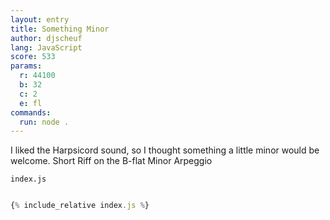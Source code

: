 ```yaml
---
layout: entry
title: Something Minor
author: djscheuf
lang: JavaScript
score: 533
params:
  r: 44100
  b: 32
  c: 2
  e: fl
commands:
  run: node .
---
```


I liked the Harpsicord sound, so I thought something a little minor would be welcome. Short Riff on the B-flat Minor Arpeggio

`index.js`
```js

{% include_relative index.js %}

```
